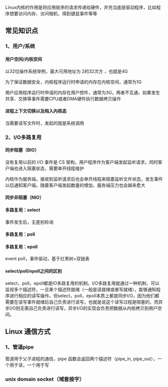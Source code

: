 

Linux内核的作用是将应用层序的请求传递给硬件，并充当底层驱动程序，比如程序想要访问内存、访问相机、得到键鼠事件等等


## 常见知识点

### 1、用户/系统

#### 用户空间/内核空间

以32位操作系统举例，最大可用地址为 2的32次方 ，也就是4G

为了保证数据安全，内核程序运行时申请的内存在内核空间，通常为1G

用户应用程序运行时申请的内存在用户控件，通常为3G，两者不互通，如果发生共享、交换等事件需要CPU或者DMA硬件执行数据拷贝操作


#### 进程上下文切换以及陷入内核态

当需要读写文件时，发起的就是系统调用

### 2、I/O多路复用

#### 同步阻塞（BIO）

没有复用以前的 I/O 事件是 CS 架构，用户程序作为客户端发起监听请求，同时客户端也进入阻塞状态，需要单开线程维护

内核作为服务端，接收到监听请求后也会单开线程来阻塞监听文件状态，发生事件以后通知客户端，随着客户端发起数量的增加，服务端压力也会越来愈大

#### 同步非阻塞（NIO）

#### 多路复用：select

事件发生后，无差别轮询

#### 多路复用：poll

#### 多路复用：epoll

event poll，事件驱动，基于红黑树+双链表

#### select/poll/epoll之间的区别

select，poll，epoll都是IO多路复用的机制。I/O多路复用就通过一种机制，可以监视多个描述符，一旦某个描述符就绪（一般是读就绪或者写就绪），能够通知程序进行相应的读写操作。但select，poll，epoll本质上都是同步I/O，因为他们都需要在读写事件就绪后自己负责进行读写，也就是说这个读写过程是阻塞的，而异步I/O则无需自己负责进行读写，异步I/O的实现会负责把数据从内核拷贝到用户空间。  


## Linux 通信方式

### 1、管道pipe

管道用于父子进程的通信，pipe 函数会返回两个描述符（pipe_in, pipe_out），一个用于读，一个用于写

### unix domain socket（域套接字）